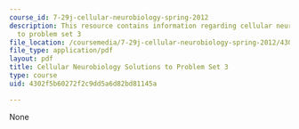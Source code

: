 ```yaml
---
course_id: 7-29j-cellular-neurobiology-spring-2012
description: This resource contains information regarding cellular neurobiology solutions
  to problem set 3
file_location: /coursemedia/7-29j-cellular-neurobiology-spring-2012/4302f5b60272f2c9dd5a6d82bd81145a_MIT7_29JS12_PSet_3_ans.pdf
file_type: application/pdf
layout: pdf
title: Cellular Neurobiology Solutions to Problem Set 3
type: course
uid: 4302f5b60272f2c9dd5a6d82bd81145a

---
```

None
